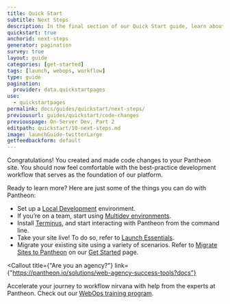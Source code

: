 ```yaml
---
title: Quick Start
subtitle: Next Steps
description: In the final section of our Quick Start guide, learn about common next steps for new Pantheon users.
quickstart: true
anchorid: next-steps
generator: pagination
survey: true
layout: guide
categories: [get-started]
tags: [launch, webops, workflow]
type: guide
pagination:
  provider: data.quickstartpages
use:
  - quickstartpages
permalink: docs/guides/quickstart/next-steps/
previousurl: guides/quickstart/code-changes
previouspage: On-Server Dev, Part 2
editpath: quickstart/10-next-steps.md
image: launchGuide-twitterLarge
getfeedbackform: default
---
```


Congratulations! You created and made code changes to your Pantheon site. You should now feel comfortable with the best-practice development workflow that serves as the foundation of our platform.

Ready to learn more? Here are just some of the things you can do with Pantheon:

- Set up a [Local Development](/local-development) environment.
- If you’re on a team, start using [Multidev environments](/guides/multidev).
- Install [Terminus](/terminus), and start interacting with Pantheon from the command line.
- Take your site live! To do so, refer to [Launch Essentials](/guides/launch).
- Migrate your existing site using a variety of scenarios. Refer to [Migrate Sites to Pantheon](/guides/guided/) on our [Get Started](/get-started) page.

<Callout
  title={"Are you an agency?"}
  link={"https://pantheon.io/solutions/web-agency-success-tools?docs"}
>

Accelerate your journey to workflow nirvana with help from the experts at
Pantheon. Check out our [WebOps training program](https://pantheon.io/solutions/web-agency-success-tools?docs).

</Callout>